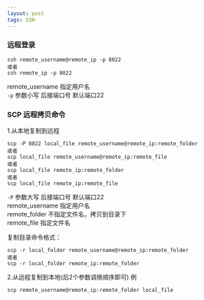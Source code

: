 ```yaml
---
layout: post
tags: SSH
---
```


### 远程登录
```
ssh remote_username@remote_ip -p 8022
或者 
ssh remote_ip -p 8022
```

remote_username 指定用户名  
`-p` 参数小写 后接端口号 默认端口22

### SCP 远程拷贝命令

1.从本地复制到远程
```
scp -P 8022 local_file remote_username@remote_ip:remote_folder 
或者 
scp local_file remote_username@remote_ip:remote_file 
或者 
scp local_file remote_ip:remote_folder 
或者 
scp local_file remote_ip:remote_file
```

`-P` 参数大写 后接端口号 默认端口22  
remote_username 指定用户名  
remote_folder 不指定文件名，拷贝到目录下  
remote_file 指定文件名  

复制目录命令格式：
```
scp -r local_folder remote_username@remote_ip:remote_folder 
或者 
scp -r local_folder remote_ip:remote_folder 
```

2.从远程复制到本地(后2个参数调换顺序即可)
例
```
scp remote_username@remote_ip:remote_folder local_file
```
